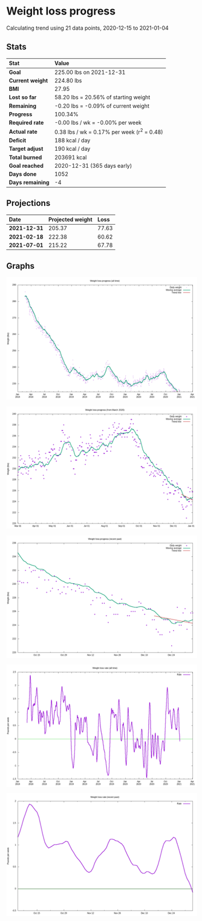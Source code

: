 # Weight loss progress

Calculating trend using 21 data points, 2020-12-15 to 2021-01-04

## Stats

Stat|Value
:-|:-
**Goal**|225.00 lbs on 2021-12-31
**Current weight**|224.80 lbs
**BMI**|27.95
**Lost so far**|58.20 lbs = 20.56% of starting weight
**Remaining**|-0.20 lbs = -0.09% of current  weight
**Progress**|100.34%
**Required rate**|-0.00 lbs / wk = -0.00% per week
**Actual rate**|0.38 lbs / wk = 0.17% per week  (r<sup>2</sup> = 0.48)
**Deficit**|188 kcal / day
**Target adjust**|190 kcal / day
**Total burned**|203691 kcal
**Goal reached**|2020-12-31 (365 days early)
**Days done**|1052
**Days remaining**|-4

## Projections

Date|Projected weight|Loss
:-|:-|:-
**2021-12-31**|205.37|77.63
**2021-02-18**|222.38|60.62
**2021-07-01**|215.22|67.78

## Graphs

![](weight-graph-alltime.png)

![](weight-graph-covid.png)

![](weight-graph-recent.png)

![](rate-graph-alltime.png)

![](rate-graph-recent.png)
